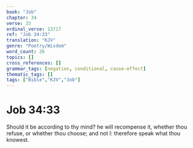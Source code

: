 ```yaml
---
book: "Job"
chapter: 34
verse: 33
ordinal_verse: 13717
ref: "Job 34:33"
translation: "KJV"
genre: "Poetry/Wisdom"
word_count: 26
topics: []
cross_references: []
grammar_tags: [negation, conditional, cause-effect]
thematic_tags: []
tags: ["Bible","KJV","Job"]
---
```


# Job 34:33

Should it be according to thy mind? he will recompense it, whether thou refuse, or whether thou choose; and not I: therefore speak what thou knowest.
